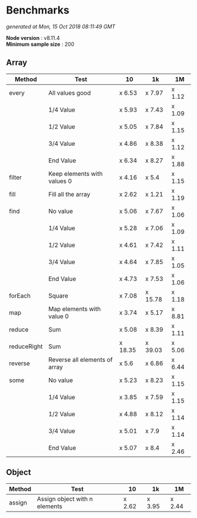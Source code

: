 # Benchmarks
_generated at Mon, 15 Oct 2018 08:11:49 GMT_

**Node version** : v8.11.4  
**Minimum sample size** : 200  
## Array

 Method | Test | 10 | 1k | 1M |
--- |--- |--- |--- |--- |
|  every| All values good| x 6.53| x 7.97| x 1.12
|  | 1/4 Value| x 5.93| x 7.43| x 1.09
|  | 1/2 Value| x 5.05| x 7.84| x 1.15
|  | 3/4 Value| x 4.86| x 8.38| x 1.12
|  | End Value| x 6.34| x 8.27| x 1.88
|  filter| Keep elements with values 0| x 4.16| x 5.4| x 1.15
|  fill| Fill all the array| x 2.62| x 1.21| x 1.19
|  find| No value| x 5.06| x 7.67| x 1.06
|  | 1/4 Value| x 5.28| x 7.06| x 1.09
|  | 1/2 Value| x 4.61| x 7.42| x 1.11
|  | 3/4 Value| x 4.64| x 7.85| x 1.05
|  | End Value| x 4.73| x 7.53| x 1.06
|  forEach| Square| x 7.08| x 15.78| x 1.18
|  map| Map elements with value 0| x 3.74| x 5.17| x 8.81
|  reduce| Sum| x 5.08| x 8.39| x 1.11
|  reduceRight| Sum| x 18.35| x 39.03| x 5.06
|  reverse| Reverse all elements of array| x 5.6| x 6.86| x 6.44
|  some| No value| x 5.23| x 8.23| x 1.15
|  | 1/4 Value| x 3.85| x 7.59| x 1.15
|  | 1/2 Value| x 4.88| x 8.12| x 1.14
|  | 3/4 Value| x 5.01| x 7.9| x 1.14
|  | End Value| x 5.07| x 8.4| x 2.46

## Object

 Method | Test | 10 | 1k | 1M |
--- |--- |--- |--- |--- |
|  assign| Assign object with n elements| x 2.62| x 3.95| x 2.44